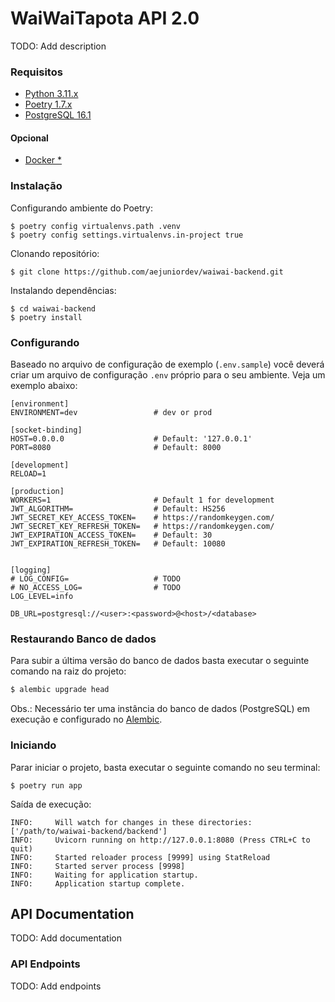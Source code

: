 # WaiWaiTapota API 2.0
TODO: Add description

### Requisitos 
- [Python 3.11.x](https://www.python.org/)
- [Poetry 1.7.x](https://python-poetry.org/)
- [PostgreSQL 16.1](https://www.postgresql.org/)
#### Opcional
- [Docker *](https://www.docker.com/)

### Instalação
Configurando ambiente do Poetry:
```shell
$ poetry config virtualenvs.path .venv
$ poetry config settings.virtualenvs.in-project true
```
Clonando repositório:
```shell
$ git clone https://github.com/aejuniordev/waiwai-backend.git
```
Instalando dependências:
```shell
$ cd waiwai-backend
$ poetry install
```
### Configurando
Baseado no arquivo de configuração de exemplo (`.env.sample`) você deverá criar um arquivo de configuração `.env` próprio para o seu ambiente.
Veja um exemplo abaixo:
```shell
[environment]
ENVIRONMENT=dev                 # dev or prod

[socket-binding]
HOST=0.0.0.0                    # Default: '127.0.0.1'
PORT=8080                       # Default: 8000

[development]
RELOAD=1

[production]
WORKERS=1                       # Default 1 for development
JWT_ALGORITHM=                  # Default: HS256
JWT_SECRET_KEY_ACCESS_TOKEN=    # https://randomkeygen.com/
JWT_SECRET_KEY_REFRESH_TOKEN=   # https://randomkeygen.com/
JWT_EXPIRATION_ACCESS_TOKEN=    # Default: 30
JWT_EXPIRATION_REFRESH_TOKEN=   # Default: 10080


[logging]
# LOG_CONFIG=                   # TODO
# NO_ACCESS_LOG=                # TODO
LOG_LEVEL=info

DB_URL=postgresql://<user>:<password>@<host>/<database>
```

### Restaurando Banco de dados
Para subir a última versão do banco de dados basta executar o seguinte comando na raiz do projeto:
```sh
$ alembic upgrade head
```
Obs.: Necessário ter uma instância do banco de dados (PostgreSQL) em execução e configurado no [Alembic](https://alembic.sqlalchemy.org/en/latest/tutorial.html). 
### Iniciando 
Parar iniciar o projeto, basta executar o seguinte comando no seu terminal:
```shell
$ poetry run app
```

Saída de execução:
```sheel
INFO:     Will watch for changes in these directories: ['/path/to/waiwai-backend/backend']
INFO:     Uvicorn running on http://127.0.0.1:8080 (Press CTRL+C to quit)
INFO:     Started reloader process [9999] using StatReload
INFO:     Started server process [9998]
INFO:     Waiting for application startup.
INFO:     Application startup complete.
```

## API Documentation
TODO: Add documentation

### API Endpoints
TODO: Add endpoints